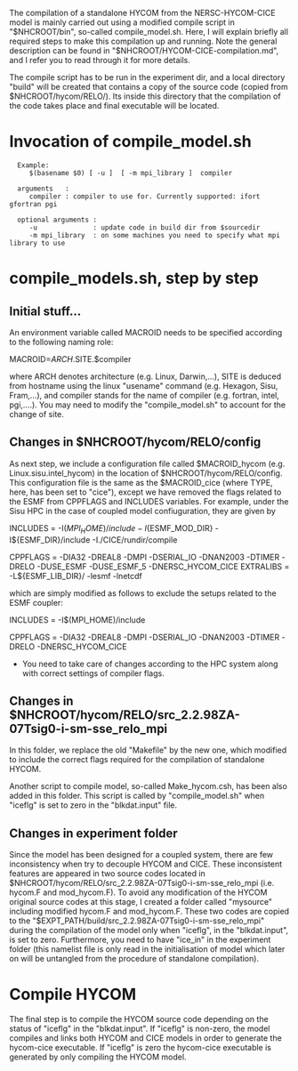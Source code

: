 

The compilation of a standalone HYCOM from the NERSC-HYCOM-CICE model is mainly carried out using a modified compile script in "$NHCROOT/bin", so-called compile_model.sh. Here, I will explain briefly all required steps to make this compilation up and running. Note the general description can be found in "$NHCROOT/HYCOM-CICE-compilation.md", and I refer you to read through it for more details.

The compile script has to be run in the experiment
dir, and a local directory "build" will be created that contains a copy of the
source code (copied from $NHCROOT/hycom/RELO/).  Its inside this directory that
the compilation of the code takes place and final executable will be located.


#  Invocation of compile_model.sh

      Example:
         $(basename $0) [ -u ]  [ -m mpi_library ]  compiler

      arguments   :
         compiler : compiler to use for. Currently supported: ifort gfortran pgi

      optional arguments :
         -u              : update code in build dir from $sourcedir
         -m mpi_library  : on some machines you need to specify what mpi library to use


# compile_models.sh, step by step 

## Initial stuff...
An environment variable called MACROID needs to be specified according to the following naming role:

MACROID=$ARCH.$SITE.$compiler

where ARCH denotes architecture (e.g. Linux, Darwin,…), SITE is deduced from hostname using the linux "usename" command (e.g. Hexagon, Sisu, Fram,…), and compiler stands for the name of compiler (e.g. fortran, intel, pgi,….). You may need to modify the "compile_model.sh" to account for the change of site. 

## Changes in $NHCROOT/hycom/RELO/config

As next step, we include a configuration file called $MACROID_hycom (e.g. Linux.sisu.intel_hycom) in the location of $NHCROOT/hycom/RELO/config. This configuration file is the same as the $MACROID_cice (where TYPE, here, has been set to "cice"), except we have removed the flags related to the ESMF from CPPFLAGS and INCLUDES variables. For example, under the Sisu HPC in the case of coupled model confiuguration, they are given by

INCLUDES      = -I$(MPI_HOME)/include  -I${ESMF_MOD_DIR} -I${ESMF_DIR}/include -I./CICE/rundir/compile


CPPFLAGS      = -DIA32 -DREAL8 -DMPI -DSERIAL_IO -DNAN2003 -DTIMER -DRELO  -DUSE_ESMF -DUSE_ESMF_5 -DNERSC_HYCOM_CICE
EXTRALIBS     = -L${ESMF_LIB_DIR}/ -lesmf -lnetcdf
  

which are simply modified as follows to exclude the setups related to the ESMF coupler: 

INCLUDES      = -I$(MPI_HOME)/include

CPPFLAGS      = -DIA32 -DREAL8 -DMPI -DSERIAL_IO -DNAN2003 -DTIMER -DRELO -DNERSC_HYCOM_CICE



* You need to take care of changes according to the HPC system along with correct settings of compiler flags.

## Changes in $NHCROOT/hycom/RELO/src_2.2.98ZA-07Tsig0-i-sm-sse_relo_mpi

In this folder, we replace the old "Makefile" by the new one, which modified to include the correct flags required for the compilation of standalone HYCOM.

Another script to compile model, so-called Make_hycom.csh, has been also added in this folder. This script is called by "compile_model.sh" when "iceflg" is set to zero in the "blkdat.input" file.



## Changes in experiment folder

Since the model has been designed for a coupled system, there are few inconsistency when try to decouple HYCOM and CICE. These inconsistent features are appeared in two source codes located in $NHCROOT/hycom/RELO/src_2.2.98ZA-07Tsig0-i-sm-sse_relo_mpi (i.e. hycom.F and mod_hycom.F). To avoid any modification of the HYCOM original source codes at this stage, I created a folder called "mysource" including modified hycom.F and mod_hycom.F. These two codes are copied to the "$EXPT_PATH/build/src_2.2.98ZA-07Tsig0-i-sm-sse_relo_mpi" during the compilation of the model only when "iceflg", in the "blkdat.input", is set to zero. Furthermore, you need to have "ice_in" in the experiment folder (this namelist file is only read in the initialisation of model which later on will be untangled from the procedure of standalone compilation).

# Compile HYCOM

The final step is to compile the HYCOM source code depending on the status of "iceflg" in the "blkdat.input". If "iceflg" is non-zero, the model compiles and links both HYCOM and CICE models in order to generate the hycom-cice executable. If "iceflg" is zero the hycom-cice executable is generated by only compiling the HYCOM model.

